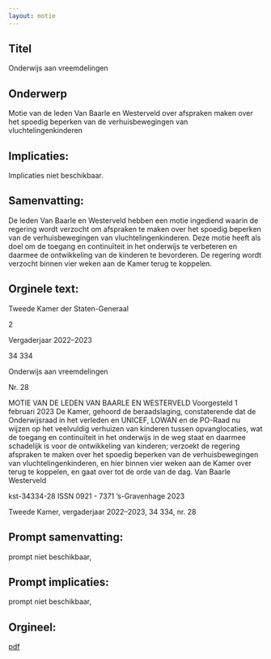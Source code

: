 ```yaml
---
layout: motie
---
```

## Titel
Onderwijs aan vreemdelingen
## Onderwerp
Motie van de leden Van Baarle en Westerveld over afspraken maken over het spoedig beperken van de verhuisbewegingen van vluchtelingenkinderen
## Implicaties:
Implicaties niet beschikbaar.
## Samenvatting:

De leden Van Baarle en Westerveld hebben een motie ingediend waarin de regering wordt verzocht om afspraken te maken over het spoedig beperken van de verhuisbewegingen van vluchtelingenkinderen. Deze motie heeft als doel om de toegang en continuïteit in het onderwijs te verbeteren en daarmee de ontwikkeling van de kinderen te bevorderen. De regering wordt verzocht binnen vier weken aan de Kamer terug te koppelen.
## Orginele text:


Tweede Kamer der Staten-Generaal

2

Vergaderjaar 2022–2023

34 334

Onderwijs aan vreemdelingen

Nr. 28

MOTIE VAN DE LEDEN VAN BAARLE EN WESTERVELD
Voorgesteld 1 februari 2023
De Kamer,
gehoord de beraadslaging,
constaterende dat de Onderwijsraad in het verleden en UNICEF, LOWAN
en de PO-Raad nu wijzen op het veelvuldig verhuizen van kinderen tussen
opvanglocaties, wat de toegang en continuïteit in het onderwijs in de weg
staat en daarmee schadelijk is voor de ontwikkeling van kinderen;
verzoekt de regering afspraken te maken over het spoedig beperken van
de verhuisbewegingen van vluchtelingenkinderen, en hier binnen vier
weken aan de Kamer over terug te koppelen,
en gaat over tot de orde van de dag.
Van Baarle
Westerveld

kst-34334-28
ISSN 0921 - 7371
’s-Gravenhage 2023

Tweede Kamer, vergaderjaar 2022–2023, 34 334, nr. 28


## Prompt samenvatting:
prompt niet beschikbaar,

## Prompt implicaties:
prompt niet beschikbaar,
## Orgineel:
[pdf](https://gegevensmagazijn.tweedekamer.nl/OData/v4/2.0/Document(53859c35-79a8-4cbd-ab2d-76b701765803)/resource)
